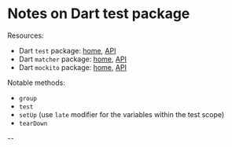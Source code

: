 # Notes on Dart test package

Resources:

* Dart `test` package: [home](https://pub.dev/packages/test), [API](https://pub.dev/documentation/test/latest/)
* Dart `matcher` package: [home](https://pub.dev/packages/matcher), [API](https://pub.dev/documentation/matcher/latest/)
* Dart `mockito` package: [home](https://pub.dev/packages/mockito), [API](https://pub.dev/documentation/mockito/latest/)

Notable methods:

* `group`
* `test`
* `setUp` (use `late` modifier for the variables within the test scope)
* `tearDown`

--
